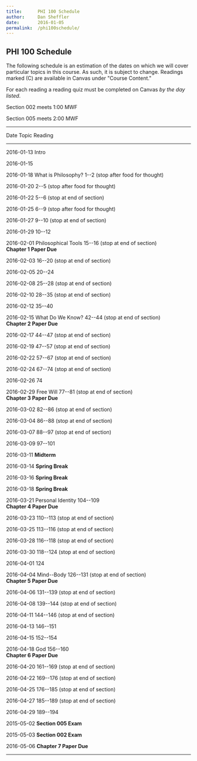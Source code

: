 ```yaml
---
title:      PHI 100 Schedule
author:     Dan Sheffler
date:       2016-01-05
permalink:  /phi100schedule/
---
```


## PHI 100 Schedule ##


The following schedule is an estimation of the dates on which we will
cover particular topics in this course. As such, it is subject to
change. Readings marked (C) are available in Canvas under "Course Content."

For each reading a reading quiz must be completed on Canvas *by the day listed*.

Section 002 meets 1:00 MWF

Section 005 meets 2:00 MWF


-------------------------------------------------------------------
Date       Topic                Reading
---------- -------------------- -----------------------------------
2016-01-13 Intro

2016-01-15

2016-01-18 What is Philosophy?  1--2 (stop after food for thought)

2016-01-20                      2--5 (stop after food for thought)

2016-01-22                      5--6 (stop at end of section)

2016-01-25                      6--9 (stop after food for thought)

2016-01-27                      9--10 (stop at end of section)

2016-01-29                      10--12

2016-02-01 Philosophical Tools  15--16 (stop at end of section)\
                                **Chapter 1 Paper Due**

2016-02-03                      16--20 (stop at end of section)

2016-02-05                      20--24

2016-02-08                      25--28 (stop at end of section)

2016-02-10                      28--35 (stop at end of section)

2016-02-12                      35--40

2016-02-15 What Do We Know?     42--44 (stop at end of section)\
                                **Chapter 2 Paper Due**

2016-02-17                      44--47 (stop at end of section)

2016-02-19                      47--57 (stop at end of section)

2016-02-22                      57--67 (stop at end of section)

2016-02-24                      67--74 (stop at end of section)

2016-02-26                      74

2016-02-29 Free Will            77--81 (stop at end of section)\
                                **Chapter 3 Paper Due**

2016-03-02                      82--86 (stop at end of section)

2016-03-04                      86--88 (stop at end of section)

2016-03-07                      88--97 (stop at end of section)

2016-03-09                      97--101

2016-03-11                      **Midterm**

2016-03-14                      **Spring Break**

2016-03-16                      **Spring Break**

2016-03-18                      **Spring Break**

2016-03-21 Personal Identity    104--109\
                                **Chapter 4 Paper Due**

2016-03-23                      110--113 (stop at end of section)

2016-03-25                      113--116 (stop at end of section)

2016-03-28                      116--118 (stop at end of section)

2016-03-30                      118--124 (stop at end of section)

2016-04-01                      124

2016-04-04 Mind--Body           126--131 (stop at end of section)\
                                **Chapter 5 Paper Due**

2016-04-06                      131--139 (stop at end of section)

2016-04-08                      139--144 (stop at end of section)

2016-04-11                      144--146 (stop at end of section)

2016-04-13                      146--151

2016-04-15                      152--154

2016-04-18 God                  156--160\
                                **Chapter 6 Paper Due**

2016-04-20                      161--169 (stop at end of section)

2016-04-22                      169--176 (stop at end of section)

2016-04-25                      176--185 (stop at end of section)

2016-04-27                      185--189 (stop at end of section)

2016-04-29                      189--194

2015-05-02                      **Section 005 Exam**

2015-05-03                      **Section 002 Exam**

2016-05-06                      **Chapter 7 Paper Due**
---------- -------------------- -----------------------------------

